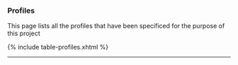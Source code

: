 ### Profiles

This page lists all the profiles that have been specificed for the purpose of this project


{% include table-profiles.xhtml %}


---
